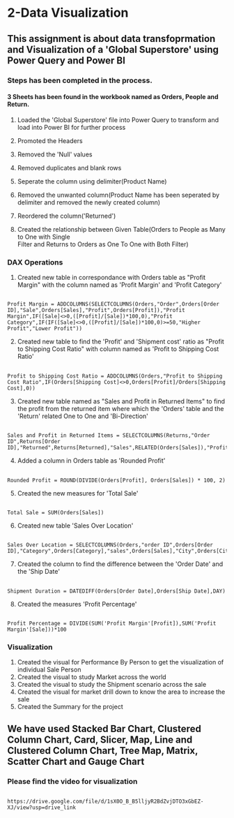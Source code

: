 # 2-Data Visualization

## This assignment is about data transfoprmation and Visualization of a 'Global Superstore' using Power Query and Power BI

### Steps has been completed in the process.

#### 3 Sheets has been found in the workbook named as Orders, People and Return.

1. Loaded the 'Global Superstore' file into Power Query to transform and load into Power  BI for further process

2. Promoted the Headers

3. Removed the 'Null' values

4. Removed duplicates and blank rows

5. Seperate the column using delimiter(Product Name)

6. Removed the unwanted column(Product Name has been seperated by delimiter and removed the newly created column)

7. Reordered the column('Returned')

8. Created the relationship between Given Table(Orders to People as Many to One with Single  
Filter and Returns to Orders as One To One with Both Filter)

### DAX Operations

1. Created new table in correspondance with Orders table as "Profit Margin" with the column named as 'Profit Margin' and 'Profit Category'
##
    Profit Margin = ADDCOLUMNS(SELECTCOLUMNS(Orders,"Order",Orders[Order ID],"Sale",Orders[Sales],"Profit",Orders[Profit]),"Profit Margin",IF([Sale]<>0,([Profit]/[Sale])*100,0),"Profit Category",IF(IF([Sale]<>0,([Profit]/[Sale])*100,0)>=50,"Higher Profit","Lower Profit"))

2. Created new table to find the 'Profit' and 'Shipment cost' ratio as "Profit to Shipping Cost Ratio" with column named as 'Profit to Shipping Cost Ratio'
##
    Profit to Shipping Cost Ratio = ADDCOLUMNS(Orders,"Profit to Shipping Cost Ratio",IF(Orders[Shipping Cost]<>0,Orders[Profit]/Orders[Shipping Cost],0))

3. Created new table named as "Sales and Profit in Returned Items" to find the profit from the returned item where which the 'Orders' table and the 'Return' related One to One and 'Bi-Direction'
##
    Sales and Profit in Returned Items = SELECTCOLUMNS(Returns,"Order ID",Returns[Order ID],"Returned",Returns[Returned],"Sales",RELATED(Orders[Sales]),"Profit",RELATED(Orders[Profit]))

4. Added a column in Orders table as 'Rounded Profit'
##
    Rounded Profit = ROUND(DIVIDE(Orders[Profit], Orders[Sales]) * 100, 2)

5. Created the new measures for 'Total Sale'
##
    Total Sale = SUM(Orders[Sales])
6. Created new table 'Sales Over Location'
##
    Sales Over Location = SELECTCOLUMNS(Orders,"order ID",Orders[Order ID],"Category",Orders[Category],"sales",Orders[Sales],"City",Orders[City],"Country",Orders[Country],"Region",Orders[Region],"Profit",Orders[Profit])

7. Created the column to find the difference between the 'Order Date' and the 'Ship Date'
##
    Shipment Duration = DATEDIFF(Orders[Order Date],Orders[Ship Date],DAY)

8. Created the measures 'Profit Percentage'
##
    Profit Percentage = DIVIDE(SUM('Profit Margin'[Profit]),SUM('Profit Margin'[Sale]))*100

### Visualization

1. Created the visual for Performance By Person to get the visualization of individual Sale Person
2. Created the visual to study Market across the world
3. Created the visual to study the Shipment scenario across the sale
4. Created the visual for market drill down to know the area to increase the sale
5. Created the Summary for the project

## We have used Stacked Bar Chart, Clustered Column Chart, Card, Slicer, Map, Line and Clustered Column Chart, Tree Map, Matrix, Scatter Chart and Gauge Chart

### Please find the video for visualization
##
    https://drive.google.com/file/d/1sX0O_B_B5lljyR2BdZvjDTO3xGbEZ-XJ/view?usp=drive_link
